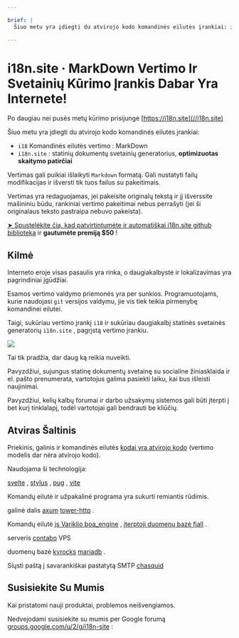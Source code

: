 ```yaml
---

brief: |
  Šiuo metu yra įdiegti du atvirojo kodo komandinės eilutės įrankiai: i18 (komandinės eilutės vertimo įrankis MarkDown) ir i18n.site (kelių kalbų statinių dokumentų svetainių generatorius)

---
```



# i18n.site · MarkDown Vertimo Ir Svetainių Kūrimo Įrankis Dabar Yra Internete!

Po daugiau nei pusės metų kūrimo prisijungė [https://i18n.site](//i18n.site)

Šiuo metu yra įdiegti du atvirojo kodo komandinės eilutės įrankiai:

* `i18` Komandinės eilutės vertimo : MarkDown
* `i18n.site` : statinių dokumentų svetainių generatorius, **optimizuotas skaitymo patirčiai**

Vertimas gali puikiai išlaikyti `Markdown` formatą. Gali nustatyti failų modifikacijas ir išversti tik tuos failus su pakeitimais.

Vertimas yra redaguojamas, jei pakeisite originalų tekstą ir jį išverssite mašininiu būdu, rankiniai vertimo pakeitimai nebus perrašyti (jei ši originalaus teksto pastraipa nebuvo pakeista).

[➤ Spustelėkite čia, kad patvirtintumėte ir automatiškai i18n.site github biblioteką](https://github.com/login/oauth/authorize?client_id=Ov23liuGAmK0plc9FgB3&amp;scope=user:email,user:follow,public_repo) ir **gautumėte premiją $50** !

## Kilmė

Interneto eroje visas pasaulis yra rinka, o daugiakalbystė ir lokalizavimas yra pagrindiniai įgūdžiai.

Esamos vertimo valdymo priemonės yra per sunkios. Programuotojams, kurie naudojasi `git` versijos valdymu, jie vis tiek teikia pirmenybę komandinei eilutei.

Taigi, sukūriau vertimo įrankį `i18` ir sukūriau daugiakalbį statinės svetainės generatorių `i18n.site` , pagrįstą vertimo įrankiu.

![](https://p.3ti.site/1723777556.avif)

Tai tik pradžia, dar daug ką reikia nuveikti.

Pavyzdžiui, sujungus statinę dokumentų svetainę su socialine žiniasklaida ir el. pašto prenumerata, vartotojus galima pasiekti laiku, kai bus išleisti naujinimai.

Pavyzdžiui, kelių kalbų forumai ir darbo užsakymų sistemos gali būti įterpti į bet kurį tinklalapį, todėl vartotojai gali bendrauti be kliūčių.

## Atviras Šaltinis

Priekinis, galinis ir komandinės eilutės [kodai yra atvirojo kodo](https://i18n.site/i18n.site/c/src) (vertimo modelis dar nėra atvirojo kodo).

Naudojama ši technologija:

[svelte](https://svelte.dev) , [stylus](https://stylus-lang.com) , [pug](https://github.com/pugjs/pug) , [vite](https://github.com/vitejs/vite)

Komandų eilutė ir užpakalinė programa yra sukurti remiantis rūdimis.

galinė dalis [axum](https://github.com/tokio-rs/axum) [tower-http](https://github.com/tower-rs/tower-http/releases) .

Komandų eilutė [js Variklio boa_engine](https://docs.rs/boa_engine) , [įterptoji duomenų bazė fjall](https://github.com/fjall-rs/fjall) .

serveris [contabo](https://my.contabo.com) VPS

duomenų bazė [kvrocks](https://kvrocks.apache.org) [mariadb](https://mariadb.org) .

Siųsti paštą į savarankiškai pastatytą SMTP [chasquid](https://github.com/albertito/chasquid)

## Susisiekite Su Mumis

Kai pristatomi nauji produktai, problemos neišvengiamos.

Nedvejodami susisiekite su mumis per Google forumą [groups.google.com/u/2/g/i18n-site](https://groups.google.com/u/2/g/i18n-site) :